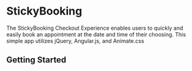 # StickyBooking
The StickyBooking Checkout Experience enables users to quickly and easily book an appointment at the date and time of their choosing. This simple app utilizes jQuery, Angular.js, and Animate.css

<h2>Getting Started</h2>
